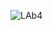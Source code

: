 
![LAb4](https://user-images.githubusercontent.com/112476246/193581230-906ebcf2-b73f-4ea3-912b-d5e2d7477234.jpg)
